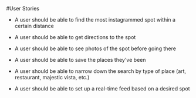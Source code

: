 #User Stories

* A user should be able to find the most instagrammed spot within a certain distance

* A user should be able to get directions to the spot

* A user should be able to see photos of the spot before going there

* A user should be able to save the places they've been

* A user should be able to narrow down the search by type of place (art, restaurant, majestic vista, etc.)

* A user should be able to set up a real-time feed based on a desired spot
